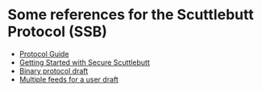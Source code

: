 # Some references for the Scuttlebutt Protocol (SSB)

* [Protocol Guide](https://ssbc.github.io/scuttlebutt-protocol-guide/)
* [Getting Started with Secure Scuttlebutt](https://medium.com/@miguelmota/getting-started-with-secure-scuttlebut-e6b7d4c5ecfd)
* [Binary protocol draft](http://htmlpreview.github.io/?https://github.com/ssbc/ssb-spec-drafts/blob/master/drafts/draft-ssb-core-gabbygrove/00/draft-ssb-core-gabbygrove-00.html)
* [Multiple feeds for a user draft](http://htmlpreview.github.io/?https://github.com/ssbc/ssb-spec-drafts/blob/master/drafts/draft-ssb-app-same-as/00/draft-ssb-app-same-as-00.html)
